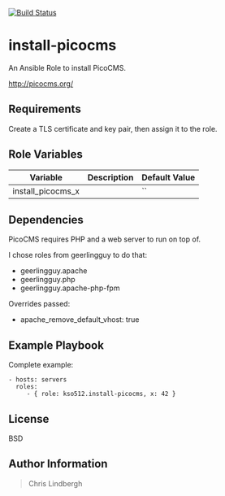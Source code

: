 [![Build Status](https://travis-ci.org/kso512/install-picocms.svg?branch=master)](https://travis-ci.org/kso512/install-picocms)

# install-picocms

An Ansible Role to install PicoCMS.

http://picocms.org/

## Requirements

Create a TLS certificate and key pair, then assign it to the role.

## Role Variables

| Variable | Description | Default Value |
| -------- | ----------- | ------------- |
| install_picocms_x |  | `` |

## Dependencies

PicoCMS requires PHP and a web server to run on top of.  

I chose roles from geerlingguy to do that:

- geerlingguy.apache
- geerlingguy.php
- geerlingguy.apache-php-fpm

Overrides passed:

-  apache_remove_default_vhost: true

## Example Playbook

Complete example: 

    - hosts: servers
      roles:
         - { role: kso512.install-picocms, x: 42 }

## License

BSD

## Author Information

> Chris Lindbergh
